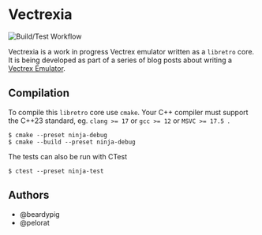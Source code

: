 # Vectrexia
![Build/Test Workflow](https://github.com/beardypig/vectrexia-emulator/actions/workflows/build-test.yml/badge.svg)

Vectrexia is a work in progress Vectrex emulator written as a `libretro` core. It is being developed as part of a series of blog posts about writing a [Vectrex Emulator](https://beardypig.github.io/2016/01/15/emulator-build-along-1/).


## Compilation

To compile this `libretro` core use `cmake`. Your C++ compiler must support the C++23 standard, eg. `clang >= 17` or `gcc >= 12` or `MSVC >= 17.5 `.
 
``` shell
$ cmake --preset ninja-debug
$ cmake --build --preset ninja-debug
```

The tests can also be run with CTest
```shell
$ ctest --preset ninja-test
```

## Authors
- @beardypig
- @pelorat
